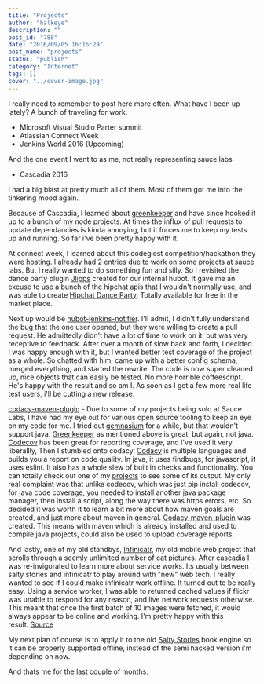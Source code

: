 ```yaml
---
title: "Projects"
author: "halkeye"
description: ""
post_id: "788"
date: "2016/09/05 16:15:29"
post_name: "projects"
status: "publish"
category: "Internet"
tags: []
cover: "../cover-image.jpg"
---
```


I really need to remember to post here more often. What have I been up lately? A bunch of traveling for work.

*   Microsoft Visual Studio Parter summit
*   Atlassian Connect Week
*   Jenkins World 2016 (Upcoming)

And the one event I went to as me, not really representing sauce labs

*   Cascadia 2016

I had a big blast at pretty much all of them. Most of them got me into the tinkering mood again.

Because of Cascadia, I learned about [greenkeeper](https://greenkeeper.io) and have since hooked it up to a bunch of my node projects. At times the influx of pull requests to update dependancies is kinda annoying, but it forces me to keep my tests up and running. So far i've been pretty happy with it.

At connect week, I learned about this codegiest competition/hackathon they were hosting. I already had 2 entries due to work on some projects at sauce labs. But I really wanted to do something fun and silly. So I revisited the dance party plugin [Jlipps](https://jlipps.com) created for our internal hubot. It gave me an excuse to use a bunch of the hipchat apis that I wouldn't normally use, and was able to create [Hipchat Dance Party](https://marketplace.atlassian.com/plugins/hipchat-dance-party-service/cloud/overview). Totally available for free in the market place.

Next up would be [hubot-jenkins-notifier](https://github.com/halkeye/hubot-jenkins-notifier). I'll admit, I didn't fully understand the bug that the one user opened, but they were willing to create a pull request. He admittedly didn't have a lot of time to work on it, but was very receptive to feedback. After over a month of slow back and forth, I decided I was happy enough with it, but I wanted better test coverage of the project as a whole. So chatted with him, came up with a better config schema, merged everything, and started the rewrite. The code is now super cleaned up, nice objects that can easily be tested. No more horrible coffeescript. He's happy with the result and so am I. As soon as I get a few more real life test users, i'll be cutting a new release.

[codacy-maven-plugin](https://github.com/halkeye/codacy-maven-plugin) - Due to some of my projects being solo at Sauce Labs, I have had my eye out for various open source tooling to keep an eye on my code for me. I tried out [gemnasium](https://gemnasium.com/dashboard) for a while, but that wouldn't support java. [Greenkeeper](https://greenkeeper.io) as mentioned above is great, but again, not java. [Codecov](https://codecov.io) has been great for reporting coverage, and I've used it very liberallly, Then I stumbled onto codacy. [Codacy](https://www.codacy.com/) is multiple languages and builds you a report on code quality. In java, it uses findbugs, for javascript, it uses eslint. It also has a whole slew of built in checks and functionality. You can totally check out one of my [projects](https://www.codacy.com/app/halkeye/codacy-maven-plugin/dashboard) to see some of its output. My only real complaint was that unlike codecov, which was just pip install codecov, for java code coverage, you needed to install another java package manager, then install a script, along the way there was https errors, etc. So decided it was worth it to learn a bit more about how maven goals are created, and just more about maven in general. [Codacy-maven-plugin](https://github.com/halkeye/codacy-maven-plugin) was created. This means with maven which is already installed and used to compile java projects, could also be used to upload coverage reports.

And lastly, one of my old standbys, [Infinicatr](https://infinicatr.surge.sh/), my old mobile web project that scrolls through a seemly unlimited number of cat pictures. After cascadia I was re-invigorated to learn more about service works. Its usually between salty stories and infinicatr to play around with "new" web tech. I really wanted to see if I could make infinicatr work offline. It turned out to be really easy. Using a service worker, I was able to returned cached values if flickr was unable to respond for any reason, and live network requests otherwise. This meant that once the first batch of 10 images were fetched, it would always appear to be online and working. I'm pretty happy with this result. [Source](https://github.com/halkeye/infinicatr)

My next plan of course is to apply it to the old [Salty Stories](https://books.saltystories.ca) book engine so it can be properly supported offline, instead of the semi hacked version i'm depending on now.

And thats me for the last couple of months.
